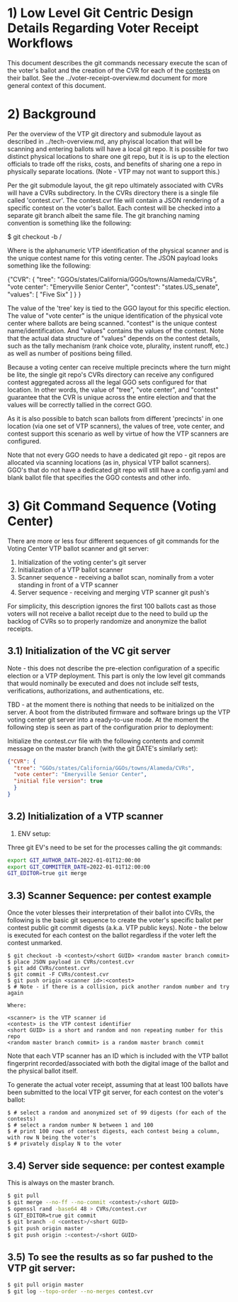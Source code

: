 # 1) Low Level Git Centric Design Details Regarding Voter Receipt Workflows

This document describes the git commands necessary execute the scan of the voter's ballot and the creation of the CVR for each of the [contests](https://pages.nist.gov/ElectionGlossary/#contest) on their ballot.  See the ../voter-receipt-overview.md document for more general context of this document.

# 2) Background

Per the overview of the VTP git directory and submodule layout as described in ../tech-overview.md, any phyiscal location that will be scanning and entering ballots will have a local git repo.  It is possible for two distinct physical locations to share one git repo, but it is is up to the election officials to trade off the risks, costs, and benefits of sharing one a repo in physically separate locations.  (Note - VTP may not want to support this.)

Per the git submodule layout, the git repo ultimately  associated with CVRs will have a CVRs subdirectory.  In the CVRs directory there is a single file called 'contest.cvr'.  The contest.cvr file will contain a JSON rendering of a specific contest on the voter's ballot.  Each contest will be checked into a separate git branch albeit the same file.  The git branching naming convention is something like the following:

$ git checkout -b <scanner id>/<contest> <random master branch commit>

Where <scanner id> is the alphanumeric VTP identification of the physical scanner and <contest> is the unique contest name for this voting center.  The JSON payload looks something like the following:

{"CVR": {
 "tree": "GGOs/states/California/GGOs/towns/Alameda/CVRs",
 "vote center": "Emeryville Senior Center",
 "contest": "states.US_senate",
 "values": [
   "Five Six"
   ]
 }
}

The value of the 'tree' key is tied to the GGO layout for this specific election.  The value of "vote center" is the unique identification of the physical vote center where ballots are being scanned.  "contest" is the unique contest name/identification.  And "values" contains the values of the contest.  Note that the actual data structure of "values" depends on the contest details, such as the tally mechanism (rank choice vote, plurality, instent runoff, etc.) as well as number of positions being filled.

Because a voting center can receive multiple precincts where the turn might be lite, the single git repo's CVRs directory can receive any configured contest aggregated across all the legal GGO sets configured for that location.  In other words, the value of "tree", "vote center", and "contest" guarantee that the CVR is unique across the entire election and that the values will be correctly tallied in the correct GGO.

As it is also possible to batch scan ballots from different 'precincts' in one location (via one set of VTP scanners), the values of tree, vote center, and contest support this scenario as well by virtue of how the VTP scanners are configured.

Note that not every GGO needs to have a dedicated git repo - git repos are allocated via scanning locations (as in, physical VTP ballot scanners).  GGO's that do not have a dedicated git repo will still have a config.yaml and blank ballot file that specifies the GGO contests and other info.

# 3) Git Command Sequence (Voting Center)

There are more or less four different sequences of git commands for the Voting Center VTP ballot scanner and git server:

1) Initialization of the voting center's git server
2) Initialization of a VTP ballot scanner
3) Scanner sequence - receiving a ballot scan, nominally from a voter standing in front of a VTP scanner
4) Server sequence - receiving and merging VTP scanner git push's

For simplicity, this description ignores the first 100 ballots cast as those voters will not receive a ballot receipt due to the need to build up the backlog of CVRs so to properly randomize and anonymize the ballot receipts.

## 3.1) Initialization of the VC git server

Note - this does not describe the pre-election configuration of a specific election or a VTP deployment.  This part is only the low level git commands that would nominally be executed and does not include self tests, verifications, authorizations, and authentications, etc.

TBD - at the moment there is nothing that needs to be initialized on the server.  A boot from the distributed firmware and software brings up the VTP voting center git server into a ready-to-use mode.  At the moment the following step is seen as part of the configuration prior to deployment:

Initialize the contest.cvr file with the following contents and commit message on the master branch (with the git DATE's similarly set):

```json
{"CVR": {
  "tree": "GGOs/states/California/GGOs/towns/Alameda/CVRs",
  "vote center": "Emeryville Senior Center",
  "initial file version": true
  }
}
```
## 3.2) Initialization of a VTP scanner

1) ENV setup:

Three git EV's need to be set for the processes calling the git commands:

```bash
export GIT_AUTHOR_DATE=2022-01-01T12:00:00
export GIT_COMMITTER_DATE=2022-01-01T12:00:00
GIT_EDITOR=true git merge
```

## 3.3) Scanner Sequence:  per contest example

Once the voter blesses their interpretation of their ballot into CVRs, the following is the basic git sequence to create the voter's specific ballot per contest public git commit digests (a.k.a. VTP public keys).  Note - the below is executed for each contest on the ballot regardless if the voter left the contest unmarked.


```
$ git checkout -b <contest>/<short GUID> <random master branch commit>
$ place JSON payload in CVRs/contest.cvr
$ git add CVRs/contest.cvr
$ git commit -F CVRs/contest.cvr
$ git push origin <scanner id>:<contest>
$ # Note - if there is a collision, pick another random number and try again

Where:

<scanner> is the VTP scanner id
<contest> is the VTP contest identifier
<short GUID> is a short and random and non repeating number for this repo
<random master branch commit> is a random master branch commit
```

Note that each VTP scanner has an ID which is included with the VTP ballot fingerprint recorded/associated with both the digital image of the ballot and the physical ballot itself.

To generate the actual voter receipt, assuming that at least 100 ballots have been submitted to the local VTP git server, for each contest on the voter's ballot:


```
$ # select a random and anonymized set of 99 digests (for each of the contests)
$ # select a random number N between 1 and 100
$ # print 100 rows of contest digests, each contest being a column, with row N being the voter's
$ # privately display N to the voter
```

## 3.4) Server side sequence: per contest example

This is always on the master branch.

```bash
$ git pull
$ git merge --no-ff --no-commit <contest>/<short GUID>
$ openssl rand -base64 48 > CVRs/contest.cvr
$ GIT_EDITOR=true git commit
$ git branch -d <contest>/<short GUID>
$ git push origin master
$ git push origin :<contest>/<short GUID>
```

## 3.5) To see the results as so far pushed to the VTP git server:

```bash
$ git pull origin master
$ git log --topo-order --no-merges contest.cvr
```
